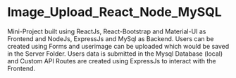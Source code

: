 # Image_Upload_React_Node_MySQL

Mini-Project built using ReactJs, React-Bootstrap and Material-UI as Frontend and NodeJs, ExpressJs and MySql as Backend.
Users can be created using Forms and userimage can be uploaded which would be saved in the Server Folder.
Users data is submitted in the Mysql Database (local) and Custom API Routes are created using ExpressJs to interact with the Frontend.
